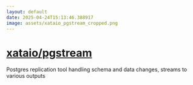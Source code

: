 ```yaml
---
layout: default
date: 2025-04-24T15:13:46.388917
image: assets/xataio_pgstream_cropped.png
---
```


# [xataio/pgstream](https://github.com/xataio/pgstream)

Postgres replication tool handling schema and data changes, streams to various outputs
